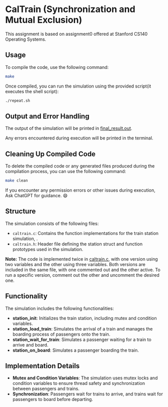 # CalTrain (Synchronization and Mutual Exclusion)

This assignment is based on assignment0 offered at Stanford CS140 Operating Systems.

## Usage

To compile the code, use the following command:

```bash
make
```

Once compiled, you can run the simulation using the provided script(it executes the shell script):

```bash
./repeat.sh
```

## Output and Error Handling

The output of the simulation will be printed in [final_result.out](final_result.out/).

Any errors encountered during execution will be printed in the terminal.

## Cleaning Up Compiled Code

To delete the compiled code or any generated files produced during the compilation process, you can use the following command:

```bash
make clean
```

If you encounter any permission errors or other issues during execution, Ask ChatGPT for guidance. 😄

## Structure

The simulation consists of the following files:

- `caltrain.c`: Contains the function implementations for the train station simulation, .
- `caltrain.h`: Header file defining the station struct and function prototypes used in the simulation.

**Note:** The code is implemented twice in [caltrain.c](caltrain.c/), with one version using two variables and the other using three variables. Both versions are included in the same file, with one commented out and the other active. To run a specific version, comment out the other and uncomment the desired one.

## Functionality

The simulation includes the following functionalities:

- **station_init**: Initializes the train station, including mutex and condition variables.
- **station_load_train**: Simulates the arrival of a train and manages the boarding process of passengers onto the train.
- **station_wait_for_train**: Simulates a passenger waiting for a train to arrive and board.
- **station_on_board**: Simulates a passenger boarding the train.

## Implementation Details

- **Mutex and Condition Variables**: The simulation uses mutex locks and condition variables to ensure thread safety and synchronization between passengers and trains.
- **Synchronization**: Passengers wait for trains to arrive, and trains wait for passengers to board before departing.

